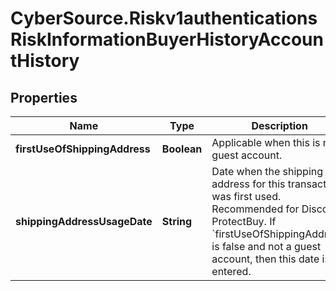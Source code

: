 # CyberSource.Riskv1authenticationsRiskInformationBuyerHistoryAccountHistory

## Properties
Name | Type | Description | Notes
------------ | ------------- | ------------- | -------------
**firstUseOfShippingAddress** | **Boolean** | Applicable when this is not a guest account.  | [optional] 
**shippingAddressUsageDate** | **String** | Date when the shipping address for this transaction was first used. Recommended for Discover ProtectBuy. If &#x60;firstUseOfShippingAddress&#x60; is false and not a guest account, then this date is entered.  | [optional] 


